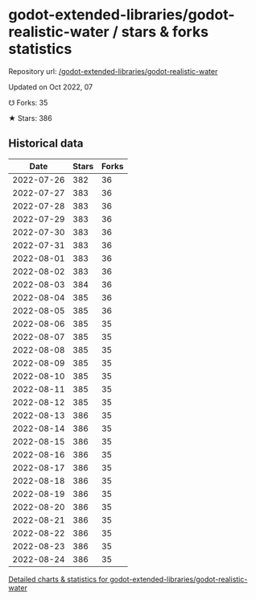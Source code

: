 # godot-extended-libraries/godot-realistic-water / stars & forks statistics

Repository url: [/godot-extended-libraries/godot-realistic-water](https://github.com/godot-extended-libraries/godot-realistic-water)

Updated on Oct 2022, 07

☋ Forks: 35

★ Stars: 386

## Historical data
| Date | Stars | Forks |
|------|-------|-------|
| 2022-07-26 | 382 | 36 | 
| 2022-07-27 | 383 | 36 | 
| 2022-07-28 | 383 | 36 | 
| 2022-07-29 | 383 | 36 | 
| 2022-07-30 | 383 | 36 | 
| 2022-07-31 | 383 | 36 | 
| 2022-08-01 | 383 | 36 | 
| 2022-08-02 | 383 | 36 | 
| 2022-08-03 | 384 | 36 | 
| 2022-08-04 | 385 | 36 | 
| 2022-08-05 | 385 | 36 | 
| 2022-08-06 | 385 | 35 | 
| 2022-08-07 | 385 | 35 | 
| 2022-08-08 | 385 | 35 | 
| 2022-08-09 | 385 | 35 | 
| 2022-08-10 | 385 | 35 | 
| 2022-08-11 | 385 | 35 | 
| 2022-08-12 | 385 | 35 | 
| 2022-08-13 | 386 | 35 | 
| 2022-08-14 | 386 | 35 | 
| 2022-08-15 | 386 | 35 | 
| 2022-08-16 | 386 | 35 | 
| 2022-08-17 | 386 | 35 | 
| 2022-08-18 | 386 | 35 | 
| 2022-08-19 | 386 | 35 | 
| 2022-08-20 | 386 | 35 | 
| 2022-08-21 | 386 | 35 | 
| 2022-08-22 | 386 | 35 | 
| 2022-08-23 | 386 | 35 | 
| 2022-08-24 | 386 | 35 | 


[Detailed charts & statistics for godot-extended-libraries/godot-realistic-water](https://reviewgithub.com/rep/godot-extended-libraries/godot-realistic-water)

